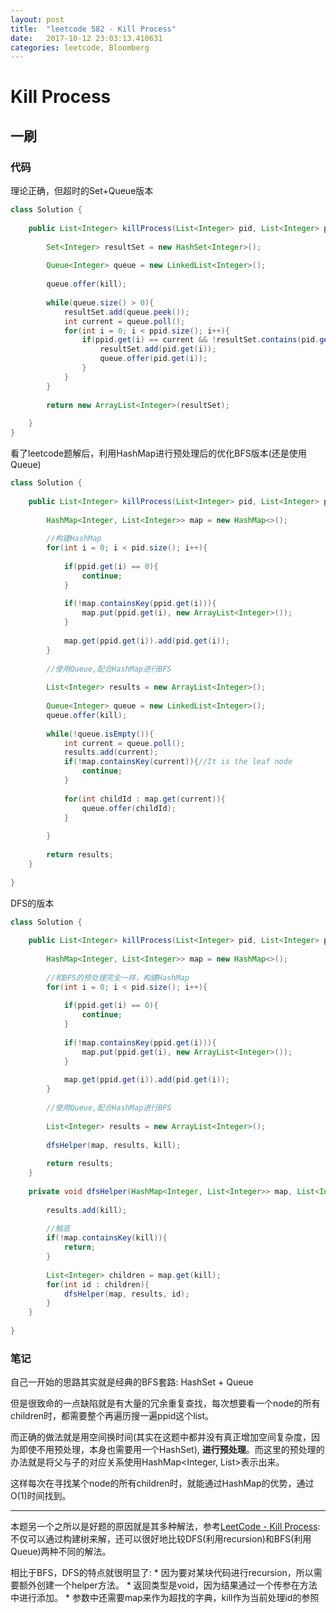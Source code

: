 ```yaml
---
layout: post
title:  "leetcode 582 - Kill Process"
date:   2017-10-12 23:03:13.410631
categories: leetcode, Bloomberg
---
```


# Kill Process

## 一刷

### 代码

理论正确，但超时的Set+Queue版本
```java
class Solution {
    
    public List<Integer> killProcess(List<Integer> pid, List<Integer> ppid, int kill) {
        
        Set<Integer> resultSet = new HashSet<Integer>();
        
        Queue<Integer> queue = new LinkedList<Integer>();
        
        queue.offer(kill);
        
        while(queue.size() > 0){
            resultSet.add(queue.peek());
            int current = queue.poll();
            for(int i = 0; i < ppid.size(); i++){
                if(ppid.get(i) == current && !resultSet.contains(pid.get(i))){
                    resultSet.add(pid.get(i));
                    queue.offer(pid.get(i));
                }
            }
        }
        
        return new ArrayList<Integer>(resultSet);
        
    }
}
```

看了leetcode题解后，利用HashMap进行预处理后的优化BFS版本(还是使用Queue)
```java
class Solution {
    
    public List<Integer> killProcess(List<Integer> pid, List<Integer> ppid, int kill) {
        
        HashMap<Integer, List<Integer>> map = new HashMap<>();
        
        //构建HashMap
        for(int i = 0; i < pid.size(); i++){
            
            if(ppid.get(i) == 0){
                continue;
            }
            
            if(!map.containsKey(ppid.get(i))){
                map.put(ppid.get(i), new ArrayList<Integer>());
            }
            
            map.get(ppid.get(i)).add(pid.get(i));
        }
        
        //使用Queue,配合HashMap进行BFS
        
        List<Integer> results = new ArrayList<Integer>();
        
        Queue<Integer> queue = new LinkedList<Integer>();
        queue.offer(kill);
        
        while(!queue.isEmpty()){
            int current = queue.poll();
            results.add(current);
            if(!map.containsKey(current)){//It is the leaf node
                continue;
            }
            
            for(int childId : map.get(current)){
                queue.offer(childId);
            }
            
        }
        
        return results;
    }
    
}
```

DFS的版本
```java
class Solution {
    
    public List<Integer> killProcess(List<Integer> pid, List<Integer> ppid, int kill) {
        
        HashMap<Integer, List<Integer>> map = new HashMap<>();
        
        //和BFS的预处理完全一样，构建HashMap
        for(int i = 0; i < pid.size(); i++){
            
            if(ppid.get(i) == 0){
                continue;
            }
            
            if(!map.containsKey(ppid.get(i))){
                map.put(ppid.get(i), new ArrayList<Integer>());
            }
            
            map.get(ppid.get(i)).add(pid.get(i));
        }
        
        //使用Queue,配合HashMap进行BFS
        
        List<Integer> results = new ArrayList<Integer>();
        
        dfsHelper(map, results, kill);
        
        return results;
    }
    
    private void dfsHelper(HashMap<Integer, List<Integer>> map, List<Integer> results, int kill){
        
        results.add(kill);
        
        //触底
        if(!map.containsKey(kill)){
            return;
        }
        
        List<Integer> children = map.get(kill);
        for(int id : children){
            dfsHelper(map, results, id);
        }
    }
    
}
```

### 笔记

自己一开始的思路其实就是经典的BFS套路: HashSet + Queue

但是很致命的一点缺陷就是有大量的冗余重复查找，每次想要看一个node的所有children时，都需要整个再遍历搜一遍ppid这个list。

而正确的做法就是用空间换时间(其实在这题中都并没有真正增加空间复杂度，因为即使不用预处理，本身也需要用一个HashSet), **进行预处理**。而这里的预处理的办法就是将父与子的对应关系使用HashMap<Integer, List<Integer>>表示出来。

这样每次在寻找某个node的所有children时，就能通过HashMap的优势，通过O(1)时间找到。

---

本题另一个之所以是好题的原因就是其多种解法，参考[LeetCode - Kill Process](https://leetcode.com/articles/kill-process/): 
不仅可以通过构建树来解，还可以很好地比较DFS(利用recursion)和BFS(利用Queue)两种不同的解法。

相比于BFS，DFS的特点就很明显了:
    * 因为要对某块代码进行recursion，所以需要额外创建一个helper方法。
    * 返回类型是void，因为结果通过一个传参在方法中进行添加。
    * 参数中还需要map来作为超找的字典，kill作为当前处理id的参照
